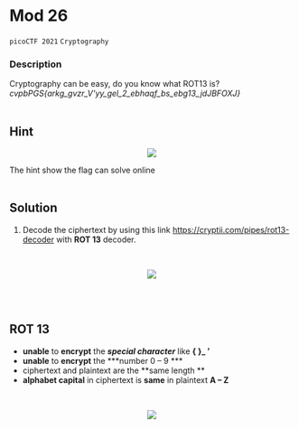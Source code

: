 # Mod 26
`picoCTF 2021`
`Cryptography`

### Description

Cryptography can be easy, do you know what ROT13 is? _cvpbPGS{arkg_gvzr_V'yy_gel_2_ebhaqf_bs_ebg13_jdJBFOXJ}_
<br><br>

## Hint
<p align="center">
  <img src="https://user-images.githubusercontent.com/117136072/229986196-09dc4d04-08a2-46d1-948c-5189be64fda8.png">
</p>

The hint show the flag can solve online
<br><br>



## Solution
1. Decode the ciphertext by using this link https://cryptii.com/pipes/rot13-decoder with **ROT 13** decoder. 
<br>
<p align="center">
  <img src="https://user-images.githubusercontent.com/117136072/229987109-3db01d54-2c5f-48c9-bc3f-abea24f7d39c.png">
</p>
<br><br>


## ROT 13
-	**unable** to **encrypt** the ***special character*** like **{ }_ ’**
-	**unable** to **encrypt** the ***number 0 – 9 ***
-	ciphertext and plaintext are the **same length **
-	**alphabet capital** in ciphertext is **same** in plaintext **A – Z**

<br>
<p align="center">
  <img src="https://user-images.githubusercontent.com/117136072/229986957-8e566fa5-a876-408e-84b8-33cb80d5a164.png">
</p>
<br><br>




